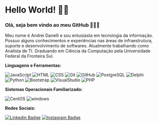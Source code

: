 # Hello World! 👨‍💻

### Olá, seja bem vindo ao meu GitHub 👏🎊🎉

Meu nome é Andrei Danelli e sou entusiasta em tecnologia da informação. Possuo alguns conhecimentos e experiências
nas áreas de infraestrutura, suporte e desenvolvimento de softwares. Atualmente trabalhando como Analista de TI.
Graduando em Ciência da Computação pela Universidade Federal da Fronteira Sul.

**Linguagens e Ferramentas:**
<p>
	<img alt="JavaScript" src="https://img.shields.io/badge/JavaScript-F7DF1E?logo=javascript&logoColor=white&style=flat"/>
	<img alt="HTML" src="https://img.shields.io/badge/HTML-E34F26?logo=html5&logoColor=white&style=flat"/>
	<img alt="CSS" src="https://img.shields.io/badge/CSS-1572B6?logo=css3&logoColor=white&style=flat"/>
	<img alt="Git" src="https://img.shields.io/badge/Git-F05032?logo=git&logoColor=white&style=flat"/>
	<img alt="GitHub" src="https://img.shields.io/badge/GitHub-181717?logo=github&logoColor=white&style=flat"/>
	<img alt="PostgreSQL" src="https://img.shields.io/badge/PostgreSQL-1572B6?logo=postgresql&logoColor=white&style=flat"/>
	<img alt="Delphi" src="https://img.shields.io/badge/Delphi-F40D12?logo=delphi&logoColor=white&style=flat"/>
	<img alt="Python" src="https://img.shields.io/badge/Python-3776AB?logo=python&logoColor=white&style=flat"/>
	<img alt="Bootstrap" src="https://img.shields.io/badge/Bootstrap-7952B3?logo=bootstrap&logoColor=white&style=flat"/>
	<img alt="VisualStudio" src="https://img.shields.io/badge/Visual Studio Code-1572B6?logo=visualstudio&logoColor=white&style=flat"/>
	<img alt="PHP" src="https://img.shields.io/badge/PHP-777BB4?logo=PHP&logoColor=white&style=flat"/>
</p>

**Sistemas Operacionais Familiarizado:**
<p>
	<img alt="CentOS" src="https://img.shields.io/badge/CentOS-262577?logo=linux&logoColor=white&style=flat"/>
	<img alt="windows" src="https://img.shields.io/badge/Windows-0078D6?logo=windows&logoColor=white&style=flat"/>
</p>

**Redes Sociais:**

[![Linkedin Badge](https://img.shields.io/badge/-LinkedIn-blue?style=flat-square&logo=Linkedin&logoColor=white&link=https://www.linkedin.com/in/andrei-danelli-a884141a4/)](https://www.linkedin.com/in/andrei-danelli-a884141a4/)
[![Instagram Badge](https://img.shields.io/badge/-Instagram-e1306c?style=flat-square&labelColor=e1306c&logo=instagram&logoColor=white&link=https://instagram.com/_andreidanelli_/)](https://www.instagram.com/_andreidanelli_/)

